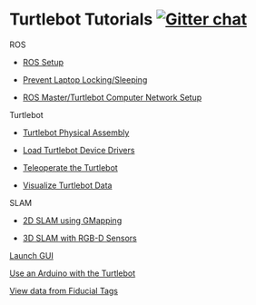 # Turtlebot Tutorials [![Gitter chat](https://badges.gitter.im/gitterHQ/gitter.png)](https://gitter.im/dabit-industries/turtlebot-houston)

ROS 
* [ROS Setup](/Notes/Phase_1/02-Master_Setup.md)

* [Prevent Laptop Locking/Sleeping](/Notes/Phase_1/01b-Turtlebot_Ubuntu_Setup.md)

* [ROS Master/Turtlebot Computer Network Setup](/Notes/Phase_1/02b-Network_Setup.md)

Turtlebot
* [Turtlebot Physical Assembly](/Notes/Phase_1/01-Turtlebot_Setup.md)

* [Load Turtlebot Device Drivers](/Notes/Phase_1/03-Turtlebot_Bringup.md)

* [Teleoperate the Turtlebot](/Notes/Phase_1/04-Turtlebot_Teleop.md)

* [Visualize Turtlebot Data](/Notes/Phase_1/05-Turtlebot_Visualization.md)

SLAM
* [2D SLAM using GMapping](/Notes/Phase_1/06-Gmapping.md)

* [3D SLAM with RGB-D Sensors](/Notes/Phase_1/07-RGB-D_SLAM.md)


[Launch GUI](/Notes/Phase_1/12-RQT_GUI.md)

[Use an Arduino with the Turtlebot](/Notes/Phase_1/11-ROS_Arduino.md)

[View data from Fiducial Tags](/Notes/Phase_1/17-Fiducial_Markers.md)
